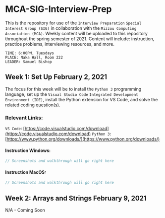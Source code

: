 # MCA-SIG-Interview-Prep

This is the repository for use of the `Interview Preparation` `Special Interest Group (SIG)` in collaboration with the `Mizzou Computing Association (MCA)`. Weekly content will be uploaded to this repository throughout the spring semester of 2021. Content will include: instruction, practice problems, interviewing resources, and more. 

```
TIME: 6:00PM, Tuesdays
PLACE: Naka Hall, Room 222
LEADER: Samuel Bishop
```

## Week 1: Set Up                          February 2, 2021

The focus for this week will be to install the `Python 3` programming language, set up the `Visual Studio Code` `Integrated Development Environment (IDE)`, install the Python extension for VS Code, and solve the related coding question(s).

### Relevant Links:
`VS Code`: [https://code.visualstudio.com/download](https://code.visualstudio.com/download)
`Python 3`: [https://www.python.org/downloads/](https://www.python.org/downloads/)

#### Instruction Windows:
```c#
// Screenshots and walkthrough will go right here
```

#### Instruction MacOS:
```c#
// Screenshots and walkthrough will go right here
```

## Week 2: Arrays and Strings               February 9, 2021

N/A - Coming Soon